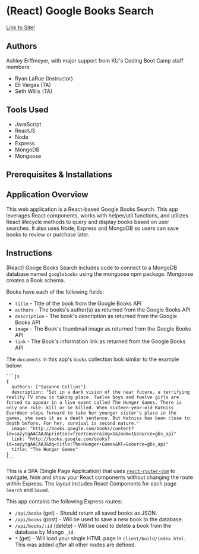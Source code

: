 # (React) Google Books Search

[Link to Site!]() 

## Authors
Ashley Erffmeyer, with major support from KU's Coding Boot Camp staff members:
* Ryan LaRue (Instructor)
* Eli Vargas (TA)
* Seth Willis (TA)

## Tools Used
* JavaScript
* ReactJS
* Node
* Express
* MongoDB
* Mongoose

## Prerequisites & Installations


## Application Overview
This web application is a React-based Google Books Search. This app leverages React components, works with helper/util functions, and utilizes React lifecycle methods to query and display books based on user searches. It also uses Node, Express and MongoDB so users can save books to review or purchase later.

## Instructions
(React) Googe Books Search includes code to connect to a MongoDB database named `googlebooks` using the mongoose npm package. Mongoose creates a Book schema.

Books have each of the following fields:
* `title` - Title of the book from the Google Books API
* `authors` - The books's author(s) as returned from the Google Books API
* `description` - The book's description as returned from the Google Books API
* `image` - The Book's thumbnail image as returned from the Google Books API
* `link` - The Book's information link as returned from the Google Books API

The `documents` in this app's `books` collection look similar to the example below:

    ```js
    {
      authors: ["Suzanne Collins"]
      description: "Set in a dark vision of the near future, a terrifying reality TV show is taking place. Twelve boys and twelve girls are forced to appear in a live event called The Hunger Games. There is only one rule: kill or be killed. When sixteen-year-old Katniss Everdeen steps forward to take her younger sister's place in the games, she sees it as a death sentence. But Katniss has been close to death before. For her, survival is second nature."
      image: "http://books.google.com/books/content?id=sazytgAACAAJ&printsec=frontcover&img=1&zoom=1&source=gbs_api"
      link: "http://books.google.com/books?id=sazytgAACAAJ&dq=title:The+Hunger+Games&hl=&source=gbs_api"
      title: "The Hunger Games"
    }
    ```

This is a SPA (Single Page Application) that uses [`react-router-dom`](https://github.com/reactjs/react-router) to navigate, hide and show your React components without changing the route within Express. The layout includes React Components for each page `Search` and `Saved`.

This app contains the following Express routes:
* `/api/books` (get) - Should return all saved books as JSON.
* `/api/books` (post) - Will be used to save a new book to the database.
* `/api/books/:id` (delete) - Will be used to delete a book from the database by Mongo `_id`.
* `*` (get) - Will load your single HTML page in `client/build/index.html`. This was added _after_ all other routes are defined.